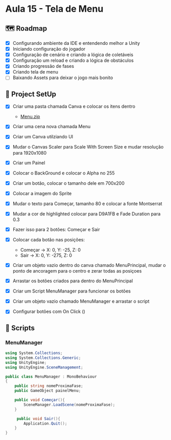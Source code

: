 # Aula 15 - Tela de Menu

## 🗺️ Roadmap
- [x] Configurando ambiente da IDE e entendendo melhor a Unity
- [x] Iniciando configuração do jogador
- [x] Configuração de cenário e criando a lógica de coletáveis
- [x] Configuração um reload e criando a lógica de obstáculos
- [x] Criando progressão de fases
- [x] Criando tela de menu
- [ ] Baixando Assets para deixar o jogo mais bonito

## 🔧 Project SetUp

- [x] Criar uma pasta chamada Canva e colocar os itens dentro
    -  [Menu.zip](https://github.com/user-attachments/files/17741018/Menu.zip)

- [x] Criar uma cena nova chamada Menu
- [x] Criar um Canva utilziando UI
- [x] Mudar o Canvas Scaler para Scale With Screen Size e mudar resolução para 1920x1080
- [x] Criar um Painel
- [x] Colocar o BackGround e colocar o Alpha no 255
- [x] Criar um botão, colocar o tamanho dele em 700x200
- [x] Colocar a imagem do Sprite
- [x] Mudar o texto para Começar, tamanho 80 e colocar a fonte Montserrat
- [x] Mudar a cor de highlighted colocar para D9A1FB e Fade Duration para 0.3
- [x] Fazer isso para 2 botões: Começar e Sair
- [x] Colocar cada botão nas posições:
    - Começar → X: 0, Y: -25, Z: 0
    - Sair → X: 0, Y: -275, Z: 0
- [x] Criar um objeto vazio dentro do canva chamado MenuPrincipal, mudar o ponto de ancoragem para o centro e zerar todas as posiçoes
- [x] Arrastar os botões criados para dentro do MenuPrincipal
- [x] Criar um Script MenuManager para funcionar os botões
- [x] Criar um objeto vazio chamado MenuManager e arrastar o script
- [x] Configurar botões com On Click ()

## 📝 Scripts
### MenuManager

``` C#
using System.Collections;
using System.Collections.Generic;
using UnityEngine;
using UnityEngine.SceneManagement;

public class MenuManager : MonoBehaviour
{
    public string nomeProximaFase;
    public GameObject painelMenu;

    public void Começar(){
        SceneManager.LoadScene(nomeProximaFase);
    }

     public void Sair(){
        Application.Quit();
    }
}
```
